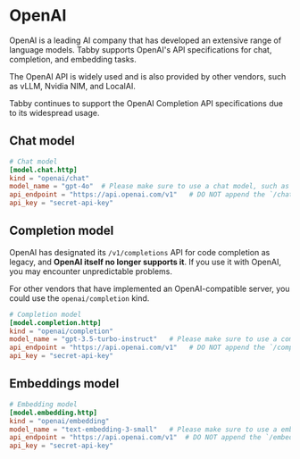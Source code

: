 # OpenAI

OpenAI is a leading AI company that has developed an extensive range of language models.
Tabby supports OpenAI's API specifications for chat, completion, and embedding tasks.

The OpenAI API is widely used and is also provided by other vendors,
such as vLLM, Nvidia NIM, and LocalAI.

Tabby continues to support the OpenAI Completion API specifications due to its widespread usage.

## Chat model

```toml title="~/.tabby/config.toml"
# Chat model
[model.chat.http]
kind = "openai/chat"
model_name = "gpt-4o"  # Please make sure to use a chat model, such as gpt-4o
api_endpoint = "https://api.openai.com/v1"   # DO NOT append the `/chat/completions` suffix
api_key = "secret-api-key"
```

## Completion model

OpenAI has designated its `/v1/completions` API for code completion as legacy,
and **OpenAI itself no longer supports it**. If you use it with OpenAI, you may encounter unpredictable problems.

For other vendors that have implemented an OpenAI-compatible server, you could use the `openai/completion` kind.

```toml title="~/.tabby/config.toml"
# Completion model
[model.completion.http]
kind = "openai/completion"
model_name = "gpt-3.5-turbo-instruct"   # Please make sure to use a completion model, such as gpt-3.5-turbo-instruct
api_endpoint = "https://api.openai.com/v1"   # DO NOT append the `/completions` suffix
api_key = "secret-api-key"
```

## Embeddings model

```toml title="~/.tabby/config.toml"
# Embedding model
[model.embedding.http]
kind = "openai/embedding"
model_name = "text-embedding-3-small"   # Please make sure to use a embedding model, such as text-embedding-3-small
api_endpoint = "https://api.openai.com/v1"  # DO NOT append the `/embeddings` suffix
api_key = "secret-api-key"
```
